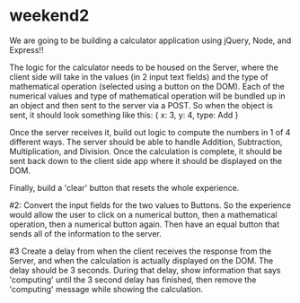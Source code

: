 # weekend2

We are going to be building a calculator application using jQuery, Node, and Express!!

The logic for the calculator needs to be housed on the Server, where the client side will take in the values 
(in 2 input text fields) and the type of mathematical operation (selected using a button on the DOM). Each of 
the numerical values and type of mathematical operation will be bundled up in an object and then sent to the server via a POST. So when the object is sent, it should look something like this: { x: 3, y: 4, type: Add }

Once the server receives it, build out logic to compute the numbers in 1 of 4 different ways. The server should be able 
to handle Addition, Subtraction, Multiplication, and Division. Once the calculation is complete, it should be sent back 
down to the client side app where it should be displayed on the DOM.

Finally, build a 'clear' button that resets the whole experience.

#2:
Convert the input fields for the two values to Buttons. So the experience would allow the user to click on a numerical button, 
then a mathematical operation, then a numerical button again. Then have an equal button that sends all of the information to 
the server.

#3
Create a delay from when the client receives the response from the Server, and when the calculation is actually displayed on 
the DOM. The delay should be 3 seconds. During that delay, show information that says 'computing' until the 3 second delay 
has finished, then remove the 'computing' message while showing the calculation.
